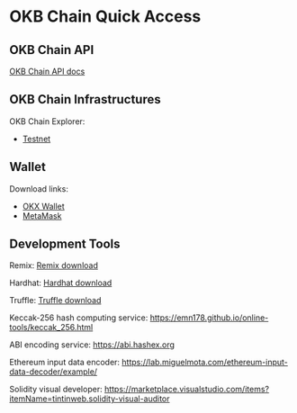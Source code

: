 # OKB Chain Quick Access

## OKB Chain API
[OKB Chain API docs](/dev/build-dapps/okbc-api/rest-api.html)

## OKB Chain Infrastructures
OKB Chain Explorer:
- [Testnet](https://www.oklink.com/cn/okbc-test)

## Wallet
Download links:
- [OKX Wallet](https://chrome.google.com/webstore/detail/okx-wallet/mcohilncbfahbmgdjkbpemcciiolgcge "OKX Wallet")
- [MetaMask](https://metamask.io/ "MetaMask")

## Development Tools
Remix: [Remix download](https://remix.ethereum.org/ "Remix download")

Hardhat: [Hardhat download](https://hardhat.org/ "Hardhat download")

Truffle: [Truffle download](https://trufflesuite.com/truffle/ "Truffle download")

Keccak-256 hash computing service: https://emn178.github.io/online-tools/keccak_256.html

ABI encoding service: https://abi.hashex.org

Ethereum input data encoder: https://lab.miguelmota.com/ethereum-input-data-decoder/example/

Solidity visual developer: https://marketplace.visualstudio.com/items?itemName=tintinweb.solidity-visual-auditor